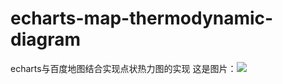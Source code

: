 # echarts-map-thermodynamic-diagram
echarts与百度地图结合实现点状热力图的实现
这是图片：![][avatar]

[avatar]: https://github.com/cianly/echarts-map-thermodynamic-diagram/blob/master/img/1.PNG?raw=true
